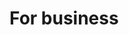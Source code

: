 # For business

<!---
she-zone/she-zone is a ✨ special ✨ repository because its `README.md` (this file) appears on your GitHub profile.
You can click the Preview link to take a look at your changes.
--->
